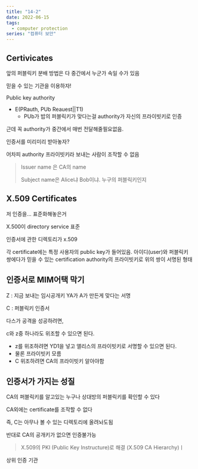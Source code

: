 ```yaml
---
title: "14-2"
date: 2022-06-15
tags:
  - computer protection
series: "컴퓨터 보안"
---
```


## Certivicates

앞의 퍼블릭키 분배 방법은 다 중간에서 누군가 속일 수가 있음

믿을 수 있는 기관을 이용하자!

Public key authority

* E(PRauth, PUb Reauest||T1)
  * PUb가 밥의 퍼블릭키가 맞다는걸 authority가 자신의 프라이빗키로 인증



근데 꼭 authority가 중간에서 매번 전달해줄필요없음.

인증서를 미리미리 받아놓자?

어차피 authority 프라이빗키라 보내는 사람이 조작할 수 없음

> Issuer name 은 CA의 name
>
> Subject name은 Alice냐 Bob이냐. 누구의 퍼블릭키인지



## X.509 Certificates

저 인증을... 표준화해놓은거

X.500이 directory service 표준

인증서에 관한 디렉토리가 x.509

각 certificate에는 특정 사용자의 public key가 들어있음. 아이디(user)와 퍼블릭키 쌍에다가 믿을 수 있는 certification authority의 프라이빗키로 위의 쌍이 서명된 형태



## 인증서로 MIM어택 막기

Z : 지금 보내는 임시공개키 YA가 A가 만든게 맞다는 서명

C : 퍼블릭키 인증서

다스가 공격을 성공하려면,

c와 z중 하나라도 위조할 수 있으면 된다.



* z를 위조하려면 YD1을 넣고 앨리스의 프라이빗키로 서명할 수 있으면 된다.
* 물론 프라이빗키 모름
* C 위조하려면 CA의 프라이빗키 알아야함



## 인증서가 가지는 성질

CA의 퍼블릭키를 알고있는 누구나 상대방의 퍼블릭키를 확인할 수 있다

CA외에는 certificate를 조작할 수 없다

즉, C는 아무나 볼 수 있는 디렉토리에 올려놔도됨



반대로 CA의 공개키가 없으면 인증불가능

> X.509의 PKI (Public Key Instructure)로 해결 (X.509 CA Hierarchy)ㅣ

상위 인증 기관





